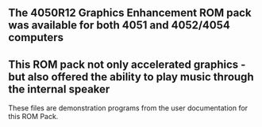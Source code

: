 The 4050R12 Graphics Enhancement ROM pack was available for both 4051 and 4052/4054 computers
----
This ROM pack not only accelerated graphics - but also offered the ability to play music through the internal speaker
---
These files are demonstration programs from the user documentation for this ROM Pack.
